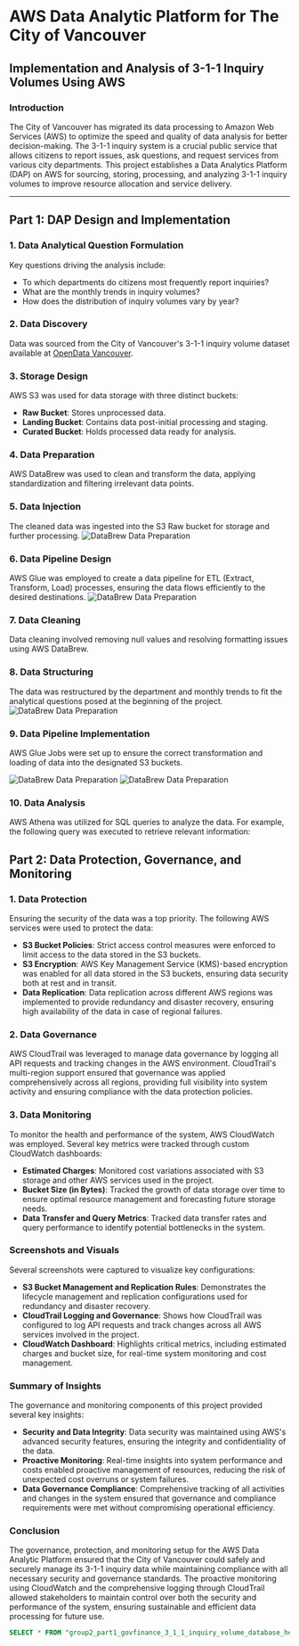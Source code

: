 # AWS Data Analytic Platform for The City of Vancouver

## Implementation and Analysis of 3-1-1 Inquiry Volumes Using AWS

### Introduction
The City of Vancouver has migrated its data processing to Amazon Web Services (AWS) to optimize the speed and quality of data analysis for better decision-making. The 3-1-1 inquiry system is a crucial public service that allows citizens to report issues, ask questions, and request services from various city departments. This project establishes a Data Analytics Platform (DAP) on AWS for sourcing, storing, processing, and analyzing 3-1-1 inquiry volumes to improve resource allocation and service delivery.

---

## Part 1: DAP Design and Implementation

### 1. Data Analytical Question Formulation
Key questions driving the analysis include:
- To which departments do citizens most frequently report inquiries?
- What are the monthly trends in inquiry volumes?
- How does the distribution of inquiry volumes vary by year?

### 2. Data Discovery
Data was sourced from the City of Vancouver's 3-1-1 inquiry volume dataset available at [OpenData Vancouver](https://opendata.vancouver.ca/explore/dataset/3-1-1-inquiry-volume/information/?disjunctive.department&disjunctive.type&disjunctive.channel).

### 3. Storage Design
AWS S3 was used for data storage with three distinct buckets:
- **Raw Bucket**: Stores unprocessed data.
- **Landing Bucket**: Contains data post-initial processing and staging.
- **Curated Bucket**: Holds processed data ready for analysis.

### 4. Data Preparation
AWS DataBrew was used to clean and transform the data, applying standardization and filtering irrelevant data points.


### 5. Data Injection
The cleaned data was ingested into the S3 Raw bucket for storage and further processing.
![DataBrew Data Preparation](datapreparation.png)

### 6. Data Pipeline Design
AWS Glue was employed to create a data pipeline for ETL (Extract, Transform, Load) processes, ensuring the data flows efficiently to the desired destinations.
![DataBrew Data Preparation](datapipeline.png)


### 7. Data Cleaning
Data cleaning involved removing null values and resolving formatting issues using AWS DataBrew.

### 8. Data Structuring
The data was restructured by the department and monthly trends to fit the analytical questions posed at the beginning of the project.
![DataBrew Data Preparation](DataStructuring.png)


### 9. Data Pipeline Implementation
AWS Glue Jobs were set up to ensure the correct transformation and loading of data into the designated S3 buckets.

![DataBrew Data Preparation](DataPipelineImplementation1.png)
![DataBrew Data Preparation](DataPipelineImplementation.png)

### 10. Data Analysis
AWS Athena was utilized for SQL queries to analyze the data. For example, the following query was executed to retrieve relevant information:

## Part 2: Data Protection, Governance, and Monitoring

### 1. Data Protection
Ensuring the security of the data was a top priority. The following AWS services were used to protect the data:
- **S3 Bucket Policies**: Strict access control measures were enforced to limit access to the data stored in the S3 buckets.
- **S3 Encryption**: AWS Key Management Service (KMS)-based encryption was enabled for all data stored in the S3 buckets, ensuring data security both at rest and in transit.
- **Data Replication**: Data replication across different AWS regions was implemented to provide redundancy and disaster recovery, ensuring high availability of the data in case of regional failures.

### 2. Data Governance
AWS CloudTrail was leveraged to manage data governance by logging all API requests and tracking changes in the AWS environment. CloudTrail's multi-region support ensured that governance was applied comprehensively across all regions, providing full visibility into system activity and ensuring compliance with the data protection policies.

### 3. Data Monitoring
To monitor the health and performance of the system, AWS CloudWatch was employed. Several key metrics were tracked through custom CloudWatch dashboards:
- **Estimated Charges**: Monitored cost variations associated with S3 storage and other AWS services used in the project.
- **Bucket Size (in Bytes)**: Tracked the growth of data storage over time to ensure optimal resource management and forecasting future storage needs.
- **Data Transfer and Query Metrics**: Tracked data transfer rates and query performance to identify potential bottlenecks in the system.
  
### Screenshots and Visuals
Several screenshots were captured to visualize key configurations:
- **S3 Bucket Management and Replication Rules**: Demonstrates the lifecycle management and replication configurations used for redundancy and disaster recovery.
- **CloudTrail Logging and Governance**: Shows how CloudTrail was configured to log API requests and track changes across all AWS services involved in the project.
- **CloudWatch Dashboard**: Highlights critical metrics, including estimated charges and bucket size, for real-time system monitoring and cost management.

### Summary of Insights
The governance and monitoring components of this project provided several key insights:
- **Security and Data Integrity**: Data security was maintained using AWS's advanced security features, ensuring the integrity and confidentiality of the data.
- **Proactive Monitoring**: Real-time insights into system performance and costs enabled proactive management of resources, reducing the risk of unexpected cost overruns or system failures.
- **Data Governance Compliance**: Comprehensive tracking of all activities and changes in the system ensured that governance and compliance requirements were met without compromising operational efficiency.

### Conclusion
The governance, protection, and monitoring setup for the AWS Data Analytic Platform ensured that the City of Vancouver could safely and securely manage its 3-1-1 inquiry data while maintaining compliance with all necessary security and governance standards. The proactive monitoring using CloudWatch and the comprehensive logging through CloudTrail allowed stakeholders to maintain control over both the security and performance of the system, ensuring sustainable and efficient data processing for future use.


```sql
SELECT * FROM "group2_part1_govfinance_3_1_1_inquiry_volume_database_hemanth"."group2_part1_govfinance_3_1_1_inquiry_volume_table_hemanth";



